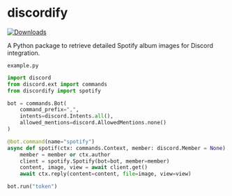# discordify

[![Downloads](https://static.pepy.tech/badge/cbvx)](https://pepy.tech/project/cbvx)

A Python package to retrieve detailed Spotify album images for Discord integration.



`example.py`
```py
import discord
from discord.ext import commands
from discordify import spotify

bot = commands.Bot(
    command_prefix=",",
    intents=discord.Intents.all(),
    allowed_mentions=discord.AllowedMentions.none()
)

@bot.command(name="spotify")
async def spotif(ctx: commands.Context, member: discord.Member = None):
    member = member or ctx.author
    client = spotify.Spotify(bot=bot, member=member)
    content, image, view = await client.get()
    await ctx.reply(content=content, file=image, view=view)

bot.run("token")
```